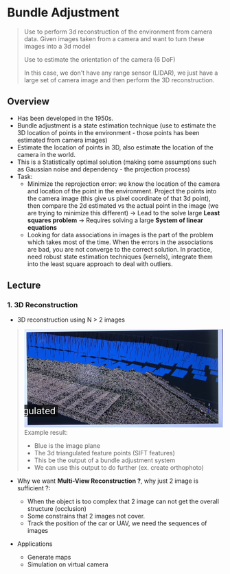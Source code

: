 # Bundle Adjustment

> Use to perform 3d reconstruction of the environment from camera data. Given images taken from a camera and want to turn these images into
> a 3d model 
> 
> Use to estimate the orientation of the camera (6 DoF) 
> 
> In this case, we don't have any range sensor (LIDAR), we just have a large set of camera image and then perform the 3D reconstruction.

## Overview
* Has been developed in the 1950s. 
* Bundle adjustment is a state estimation technique (use to estimate the 3D location of points in the environment - those points
has been estimated from camera images)
* Estimate the location of points in 3D, also estimate the location of the camera in the world. 
* This is a Statistically optimal solution (making some assumptions such as Gaussian noise and dependency - the projection process)
* Task: 
  * Minimize the reprojection error: we know the location of the camera and location of the point in the environment. Project the points into 
the camera image (this give us pixel coordinate of that 3d point), then compare the 2d estimated vs the actual point in the image (we are trying to
minimize this different) -> Lead to the solve large **Least squares problem** -> Requires solving a large **System of linear equations**
  * Looking for data associations in images is the part of the problem which takes most of the time. When the errors in  the associations are bad, you are not 
converge to the correct solution. In practice, need robust state estimation techniques (kernels), integrate them into the least square approach to deal with outliers.

## Lecture

### 1. 3D Reconstruction 
* 3D reconstruction using N > 2 images
> ![img.png](img.png)
> Example result:
> 
> - Blue is the image plane
> - The 3d triangulated feature points (SIFT features)
> - This be the output of a bundle adjustment system
> - We can use this output to do further (ex. create orthophoto)

* Why we want **Multi-View Reconstruction ?**, why just 2 image is sufficient ?:
  * When the object is too complex that 2 image can not get the overall structure (occlusion)
  * Some constrains that 2 images not cover.
  * Track the position of the car or UAV, we need the sequences of images

* Applications
  * Generate maps
  * Simulation on virtual camera